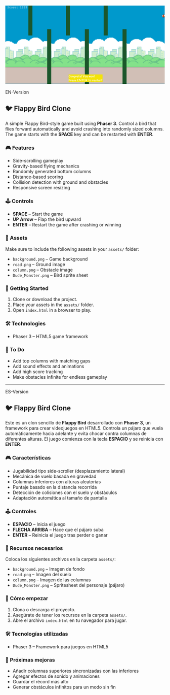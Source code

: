 ![Cover-Bird](https://github.com/Henner13/JavaScript-FlappyBird/blob/main/FlappyBird-cover.png)

EN-Version
## 🐦 Flappy Bird Clone 

A simple Flappy Bird-style game built using **Phaser 3**. Control a bird that flies forward automatically and avoid crashing into randomly sized columns. The game starts with the **SPACE** key and can be restarted with **ENTER**.

### 🎮 Features
- Side-scrolling gameplay
- Gravity-based flying mechanics
- Randomly generated bottom columns
- Distance-based scoring
- Collision detection with ground and obstacles
- Responsive screen resizing

### 🕹️ Controls
- **SPACE** – Start the game
- **UP Arrow** – Flap the bird upward
- **ENTER** – Restart the game after crashing or winning

### 📁 Assets
Make sure to include the following assets in your `assets/` folder:
- `background.png` – Game background
- `road.png` – Ground image
- `column.png` – Obstacle image
- `Dude_Monster.png` – Bird sprite sheet

### 🚀 Getting Started
1. Clone or download the project.
2. Place your assets in the `assets/` folder.
3. Open `index.html` in a browser to play.

### 🛠️ Technologies
- Phaser 3 – HTML5 game framework

### 📌 To Do
- Add top columns with matching gaps
- Add sound effects and animations
- Add high score tracking
- Make obstacles infinite for endless gameplay

---

ES-Version
## 🐦 Flappy Bird Clone

Este es un clon sencillo de **Flappy Bird** desarrollado con **Phaser 3**, un framework para crear videojuegos en HTML5. Controla un pájaro que vuela automáticamente hacia adelante y evita chocar contra columnas de diferentes alturas. El juego comienza con la tecla **ESPACIO** y se reinicia con **ENTER**.

### 🎮 Características
- Jugabilidad tipo side-scroller (desplazamiento lateral)
- Mecánica de vuelo basada en gravedad
- Columnas inferiores con alturas aleatorias
- Puntaje basado en la distancia recorrida
- Detección de colisiones con el suelo y obstáculos
- Adaptación automática al tamaño de pantalla

### 🕹️ Controles
- **ESPACIO** – Inicia el juego
- **FLECHA ARRIBA** – Hace que el pájaro suba
- **ENTER** – Reinicia el juego tras perder o ganar

### 📁 Recursos necesarios
Coloca los siguientes archivos en la carpeta `assets/`:
- `background.png` – Imagen de fondo
- `road.png` – Imagen del suelo
- `column.png` – Imagen de las columnas
- `Dude_Monster.png` – Spritesheet del personaje (pájaro)

### 🚀 Cómo empezar
1. Clona o descarga el proyecto.
2. Asegúrate de tener los recursos en la carpeta `assets/`.
3. Abre el archivo `index.html` en tu navegador para jugar.

### 🛠️ Tecnologías utilizadas
- Phaser 3 – Framework para juegos en HTML5

### 📌 Próximas mejoras
- Añadir columnas superiores sincronizadas con las inferiores
- Agregar efectos de sonido y animaciones
- Guardar el récord más alto
- Generar obstáculos infinitos para un modo sin fin

